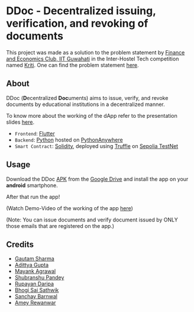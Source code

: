 # DDoc - Decentralized issuing, verification, and revoking of documents

This project was made as a solution to the problem statement by [Finance and Economics Club, IIT Guwahati](https://finnecoiitg.github.io/) 
in the Inter-Hostel Tech competition named [Kriti](https://kriti2024.onrender.com/). 
One can find the problem statement [here](https://cdn.sanity.io/files/rj77melf/production/8716627cf02d083bd0c97665a345b4b40216a463.pdf).

## About

DDoc (**D**ecentralized **Doc**uments) aims to issue, verify, and revoke documents by educational institutions in a decentralized manner.

To know more about the working of the dApp refer to the presentation slides [here](https://github.com/g-s01/D-Doc/blob/main/Kriti%202024%20Digital%20Identity%20PS%20Presentation.pdf).

* `Frontend`: [Flutter](https://flutter.dev/)
* `Backend`: [Python](https://www.python.org/) hosted on [PythonAnywhere](https://www.pythonanywhere.com/)
* `Smart Contract`: [Solidity](https://soliditylang.org/), deployed using [Truffle](https://trufflesuite.com/docs/) on [Sepolia TestNet](https://sepolia.etherscan.io/)

## Usage

Download the DDoc [APK](https://drive.google.com/file/d/1G2uijADFfJasHJFD2TEBgISmOZBW5aa2/view?usp=sharing) from the [Google Drive](https://drive.google.com/drive/folders/1-2eOHs4HIABcXkpoNZLIqaSCXfGUeqYI?usp=sharing) and install the app on your **android** smartphone. 

After that run the app!

(Watch Demo-Video of the working of the app [here](https://drive.google.com/file/d/1-4X5uUp-S7X0Biqn0NdEUkeDJfxErp3x/view?usp=sharing))

(Note: You can issue documents and verify document issued by ONLY those emails that are registered on the app.)

## Credits

* [Gautam Sharma](https://g-s01.github.io/)
* [Adittya Gupta](https://adittya-gupta.github.io/)
* [Mayank Agrawal](https://github.com/mayank21072004)
* [Shubranshu Pandey](https://github.com/shubhranshu7)
* [Rupayan Daripa](https://github.com/rupayandaripa)
* [Bhogi Sai Sathwik](https://github.com/BHOGISAISATHWIK)
* [Sanchay Barnwal](https://github.com/Geekomaniac1009)
* [Amey Rewanwar](https://github.com/ameyrevan)
